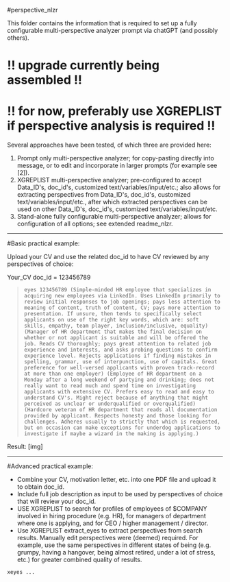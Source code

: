 #perspective_nlzr 

This folder contains the information that is required to set up a fully configurable multi-perspective analyzer prompt via chatGPT (and possibly others).

# !! upgrade currently being assembled !!  
# !! for now, preferably use XGREPLIST if perspective analysis is required !!

Several approaches have been tested, of which three are provided here:  

1. Prompt only multi-perspective analyzer; for copy-pasting directly into message, or to edit and incorporate in larger prompts (for example see [2]).  
2. XGREPLIST multi-perspective analyzer; pre-configured to accept Data_ID's, doc_id's, customized text/variables/input/etc.; also allows for extracting perspectives from Data_ID's, doc_id's, customized text/variables/input/etc., after which extracted perspectives can be used on other Data_ID's, doc_id's, customized text/variables/input/etc.  
3. Stand-alone fully configurable multi-perspective analyzer; allows for configuration of all options; see extended readme_nlzr.  
  
____


#Basic practical example:

Upload your CV and use the related doc_id to have CV reviewed by any perspectives of choice:

Your_CV doc_id = 123456789

>`eyes 123456789 (Simple-minded HR employee that specializes in acquiring new employees via LinkedIn. Uses LinkedIn primarily to review initial responses to job openings; pays less attention to meaning of content, truth of content, CV; pays more attention to presentation. If unsure, then tends to specifically select applicants on use of the right key words, which are: soft skills, empathy, team player, inclusion/inclusive, equality) (Manager of HR department that makes the final decision on whether or not applicant is suitable and will be offered the job. Reads CV thoroughly; pays great attention to related job experience and interests, and asks probing questions to confirm experience level. Rejects applications if finding mistakes in spelling, grammar, use of interpunction, use of capitals. Great preference for well-versed applicants with proven track-record at more than one employer) (Employee of HR department on a Monday after a long weekend of partying and drinking; does not really want to read much and spend time on investigating applicants with extensive CV. Prefers easy to read and easy to understand CV's. Might reject because of anything that might perceived as unclear or underqualified or overqualified) (Hardcore veteran of HR department that reads all documentation provided by applicant. Respects honesty and those looking for challenges. Adheres usually to strictly that which is requested, but on occasion can make exceptions for underdog applications to investigate if maybe a wizard in the making is applying.)`

Result: [img]


____

#Advanced practical example:

- Combine your CV, motivation letter, etc. into one PDF file and upload it to obtain doc_id.  
- Include full job description as input to be used by perspectives of choice that will review your doc_id.  
- USE XGREPLIST to search for profiles of employees of $COMPANY involved in hiring procedure (e.g. HR), for managers of department where one is applying, and for CEO / higher management / director.  
- Use XGREPLIST extract_eyes to extract perspectives from search results. Manually edit perspectives were (deemed) required. For example, use the same perspectives in different states of being (e.g. grumpy, having a hangover, being almost retired, under a lot of stress, etc.) for greater combined quality of results.

`xeyes ...`


